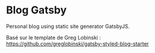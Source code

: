 # Blog Gatsby

Personal blog using static site generator GatsbyJS.

Basé sur le template de Greg Lobinski :
https://github.com/greglobinski/gatsby-styled-blog-starter
